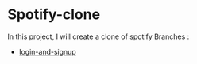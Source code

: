 # Spotify-clone
In this project, I will create a clone of spotify
Branches :
<ul>
  <li><a href="https://github.com/shabh2412/Spotify-clone/tree/login-and-signup">login-and-signup</a></li>
</ul>
